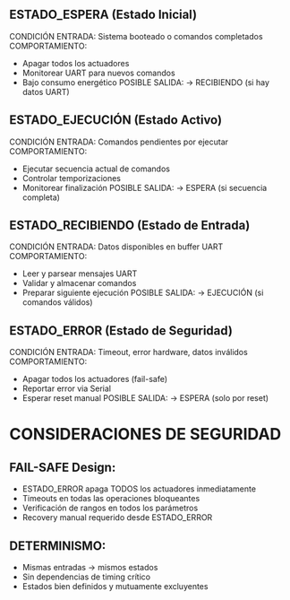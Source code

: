 ## ESTADO_ESPERA (Estado Inicial)
CONDICIÓN ENTRADA: Sistema booteado o comandos completados
COMPORTAMIENTO:
- Apagar todos los actuadores
- Monitorear UART para nuevos comandos
- Bajo consumo energético
POSIBLE SALIDA: → RECIBIENDO (si hay datos UART)

## ESTADO_EJECUCIÓN (Estado Activo)  
CONDICIÓN ENTRADA: Comandos pendientes por ejecutar
COMPORTAMIENTO:
- Ejecutar secuencia actual de comandos
- Controlar temporizaciones
- Monitorear finalización
POSIBLE SALIDA: → ESPERA (si secuencia completa)

## ESTADO_RECIBIENDO (Estado de Entrada)
CONDICIÓN ENTRADA: Datos disponibles en buffer UART
COMPORTAMIENTO:
- Leer y parsear mensajes UART
- Validar y almacenar comandos
- Preparar siguiente ejecución
POSIBLE SALIDA: → EJECUCIÓN (si comandos válidos)

## ESTADO_ERROR (Estado de Seguridad)
CONDICIÓN ENTRADA: Timeout, error hardware, datos inválidos
COMPORTAMIENTO:
- Apagar todos los actuadores (fail-safe)
- Reportar error via Serial
- Esperar reset manual
POSIBLE SALIDA: → ESPERA (solo por reset)

# CONSIDERACIONES DE SEGURIDAD

## FAIL-SAFE Design:
- ESTADO_ERROR apaga TODOS los actuadores inmediatamente
- Timeouts en todas las operaciones bloqueantes
- Verificación de rangos en todos los parámetros
- Recovery manual requerido desde ESTADO_ERROR

## DETERMINISMO:
- Mismas entradas → mismos estados
- Sin dependencias de timing crítico
- Estados bien definidos y mutuamente excluyentes
